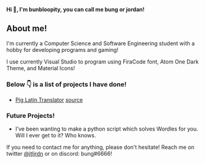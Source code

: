 **Hi 👋, I'm bunbloopity, you can call me bung or jordan!**

## About me!

I'm currently a Computer Science and Software Engineering student with a hobby for developing programs and gaming!

I use currently Visual Studio to program using FiraCode font, Atom One Dark Theme, and Material Icons!

### Below 👇 is a list of projects I have done!

- [Pig Latin Translator](https://bungbloopity.github.io/pig-latin-translator/) [source](https://github.com/bungbloopity/pig-latin-translator)

### Future Projects!

- I've been wanting to make a python script which solves Wordles for you. Will I ever get to it? Who knows.

If you need to contact me for anything, please don't hesitate! 
Reach me on twitter [@jtljrdn](https://twitter.com/jtljrdn) or on discord: bung#6666! 
